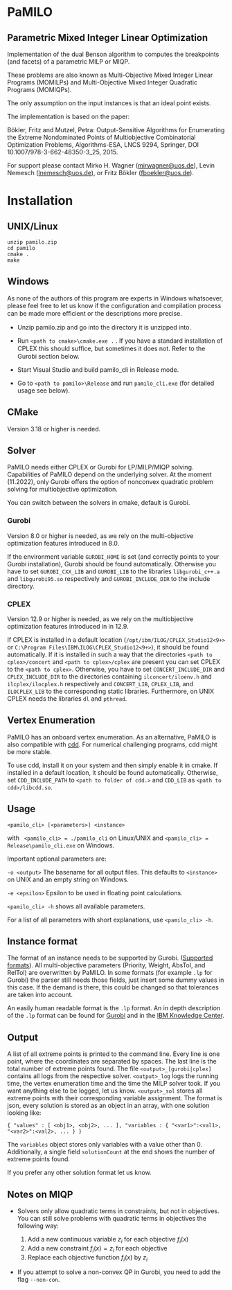 # PaMILO
## Parametric Mixed Integer Linear Optimization

Implementation of the dual Benson algorithm to computes the breakpoints (and facets) of a parametric MILP or MIQP.

These problems are also known as Multi-Objective Mixed Integer Linear Programs (MOMILPs) and
Multi-Objective Mixed Integer Quadratic Programs (MOMIQPs).

The only assumption on the input instances is that an ideal point exists.

The implementation is based on the paper:

Bökler, Fritz and Mutzel, Petra: Output-Sensitive Algorithms for Enumerating the Extreme Nondominated Points of Multiobjective Combinatorial Optimization Problems, Algorithms-ESA, LNCS 9294, Springer, DOI 10.1007/978-3-662-48350-3_25, 2015.

For support please contact Mirko H. Wagner (mirwagner@uos.de), Levin Nemesch (lnemesch@uos.de),
 or Fritz Bökler (fboekler@uos.de).

# Installation
## UNIX/Linux
```
unzip pamilo.zip
cd pamilo
cmake .
make
```

## Windows
As none of the authors of this program are experts in Windows whatsoever,
please feel free to let us know if the configuration and compilation process
can be made more eﬀicient or the descriptions more precise.


 - Unzip pamilo.zip and go into the directory it is unzipped into.
 - Run `<path to cmake>\cmake.exe .` . If you have a standard installation of CPLEX this should suﬀice, but sometimes it does not. Refer to
the Gurobi section below.

 - Start Visual Studio and build pamilo_cli in Release mode.
 - Go to `<path to pamilo>\Release` and run `pamilo_cli.exe` (for detailed
usage see below).

## CMake
Version 3.18 or higher is needed.

## Solver
PaMILO needs either CPLEX or Gurobi for LP/MILP/MIQP solving.
Capabilities of PaMILO depend on the underlying solver.
At the moment (11.2022), only Gurobi offers the option of nonconvex quadratic problem solving for multiobjective optimization.

You can switch between the solvers in cmake, default is Gurobi.

### Gurobi
Version 8.0 or higher is needed, as we rely on the multi-objective optimization
features introduced in 8.0.

If the environment variable `GUROBI_HOME` is set (and correctly points to your Gurobi installation), Gurobi should be found automatically.
Otherwise you have to set `GUROBI_CXX_LIB` and `GUROBI_LIB` to the libraries `libgurobi_c++.a` and `libgurobi95.so` respectively and `GUROBI_INCLUDE_DIR` to the include directory.

### CPLEX
Version 12.9 or higher is needed, as we rely on the multiobjective optimization
features introduced in in 12.9.

If CPLEX is installed in a default location (`/opt/ibm/ILOG/CPLEX_Studio12<9+>` or `C:\Program Files\IBM\ILOG\CPLEX_Studio12<9+>`), it should be found automatically. If it is installed in such a way that the directories `<path to cplex>/concert` and `<path to cplex>/cplex` are present you can set CPLEX to the `<path to cplex>`. Otherwise, you have to set `CONCERT_INCLUDE_DIR` and `CPLEX_INCLUDE_DIR` to the directories containing `ilconcert/iloenv.h` and `ilcplex/ilocplex.h` respectively and `CONCERT_LIB`, `CPLEX_LIB`, and `ILOCPLEX_LIB` to the corresponding static libraries. Furthermore, on UNIX CPLEX needs the libraries `dl` and `pthread`.

## Vertex Enumeration

PaMILO has an onboard vertex enumeration.
As an alternative, PaMILO is also compatible with [cdd](https://people.inf.ethz.ch/fukudak/cdd_home/).
For numerical challenging programs, cdd might be more stable.

To use cdd, install it on your system and then simply enable it in cmake.
If installed in a default location, it should be found automatically.
Otherwise, set `CDD_INCLUDE_PATH` to `<path to folder of cdd.>` and `CDD_LIB` as `<path to cdd>/libcdd.so`.

## Usage
`<pamilo_cli> [<parameters>] <instance>`


with ` <pamilo_cli> = ./pamilo_cli` on Linux/UNIX and `<pamilo_cli> = Release\pamilo_cli.exe` on Windows.

Important optional parameters are:

`-o <output>` The basename for all output files. This defaults to `<instance>`
on UNIX and an empty string on Windows.


`-e <epsilon>` Epsilon to be used in floating point calculations.


`<pamilo_cli> -h` shows all available parameters.


For a list of all parameters with short explanations, use `<pamilo_cli> -h`.

## Instance format
The format of an instance needs to be supported by Gurobi. ([Supported formats](https://www.gurobi.com/documentation/9.5/refman/model_file_formats.html)).
All multi-objective parameters (Priority, Weight, AbsTol, and RelTol) are overwritten by PaMILO.
In some formats (for example `.lp` for Gurobi) the parser still needs those fields, just insert some dummy values in this case.
If the demand is there, this could be changed so that tolerances are taken into account.


An easily human readable format is the `.lp` format. An in depth description of the `.lp` format can be found for [Gurobi](https://www.gurobi.com/documentation/9.5/refman/lp_format.html) and in the [IBM Knowledge Center](https://www.ibm.com/support/knowledgecenter/SSSA5P_20.1.0/ilog.odms.cplex.help/CPLEX/FileFormats/topics/LP.html).


## Output
A list of all extreme points is printed to the command line. Every line is one
point, where the coordinates are separated by spaces. The last line is the total number of extreme points found.
The file `<output>_[gurobi|cplex]` contains all logs from the respective solver.
`<output>_log` logs the running time, the vertex enumeration time and the time
the MILP solver took. If you want anything else to be logged, let us know.
`<output>_sol` stores all extreme points with their corresponding variable assignment.
The format is json, every solution is stored as an object in an array, with one solution looking like:
```
{ "values" : [ <obj1>, <obj2>, ... ], "variables : { "<var1>":<val1>, "<var2>":<val2>, ... } }
```
The `variables` object stores only variables with a value other than 0.
Additionally, a single field `solutionCount` at the end shows the number of extreme points found.

If you prefer any other solution format let us know.

## Notes on MIQP

* Solvers only allow quadratic terms in constraints, but not in objectives.
  You can still solve problems with quadratic terms in objectives the following way:

  1. Add a new continuous variable $z_i$ for each objective $f_i(x)$
  2. Add a new constraint $f_i(x)=z_i$ for each objective
  3. Replace each objective function $f_i(x)$ by $z_i$

* If you attempt to solve a non-convex QP in Gurobi, you need to add the flag `--non-con`.